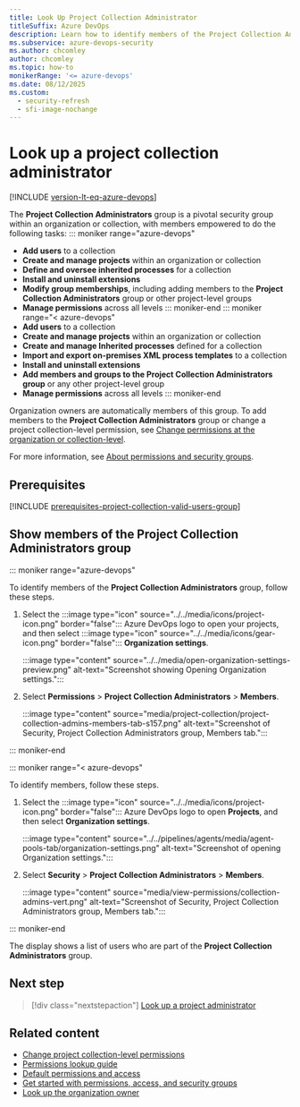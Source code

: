 ```yaml
---
title: Look Up Project Collection Administrator 
titleSuffix: Azure DevOps
description: Learn how to identify members of the Project Collection Administrators group in Azure DevOps.
ms.subservice: azure-devops-security
ms.author: chcomley
author: chcomley
ms.topic: how-to
monikerRange: '<= azure-devops'
ms.date: 08/12/2025
ms.custom:
  - security-refresh
  - sfi-image-nochange
---
```


# Look up a project collection administrator

[!INCLUDE [version-lt-eq-azure-devops](../../includes/version-lt-eq-azure-devops.md)]

The **Project Collection Administrators** group is a pivotal security group within an organization or collection, with members empowered to do the following tasks:
::: moniker range="azure-devops" 
- **Add users** to a collection
- **Create and manage projects** within an organization or collection
- **Define and oversee inherited processes** for a collection
- **Install and uninstall extensions**
- **Modify group memberships**, including adding members to the **Project Collection Administrators** group or other project-level groups
- **Manage permissions** across all levels
::: moniker-end
::: moniker range="< azure-devops"  
- **Add users** to a collection
- **Create and manage projects** within an organization or collection
- **Create and manage Inherited processes** defined for a collection
- **Import and export on-premises XML process templates** to a collection
- **Install and uninstall extensions**
- **Add members and groups to the Project Collection Administrators group** or any other project-level group
- **Manage permissions** across all levels
::: moniker-end

Organization owners are automatically members of this group. To add members to the **Project Collection Administrators** group or change a project collection-level permission, see [Change permissions at the organization or collection-level](change-organization-collection-level-permissions.md).

For more information, see [About permissions and security groups](about-permissions.md).

## Prerequisites

[!INCLUDE [prerequisites-project-collection-valid-users-group](../../includes/prerequisites-project-collection-valid-users-group.md)]

## Show members of the Project Collection Administrators group

::: moniker range="azure-devops"

To identify members of the **Project Collection Administrators** group, follow these steps.

1. Select the :::image type="icon" source="../../media/icons/project-icon.png" border="false"::: Azure DevOps logo to open your projects, and then select :::image type="icon" source="../../media/icons/gear-icon.png" border="false"::: **Organization settings**.

   :::image type="content" source="../../media/open-organization-settings-preview.png" alt-text="Screenshot showing Opening Organization settings.":::

1. Select **Permissions** > **Project Collection Administrators** > **Members**.

   :::image type="content" source="media/project-collection/project-collection-admins-members-tab-s157.png" alt-text="Screenshot of Security, Project Collection Administrators group, Members tab.":::

::: moniker-end

::: moniker range="< azure-devops"

To identify members, follow these steps.

1. Select the :::image type="icon" source="../../media/icons/project-icon.png" border="false"::: Azure DevOps logo to open **Projects**, and then select **Organization settings**.

   :::image type="content" source="../../pipelines/agents/media/agent-pools-tab/organization-settings.png" alt-text="Screenshot of opening Organization settings.":::

1. Select **Security** > **Project Collection Administrators** > **Members**. 

   :::image type="content" source="media/view-permissions/collection-admins-vert.png" alt-text="Screenshot of Security, Project Collection Administrators group, Members tab.":::

::: moniker-end  

The display shows a list of users who are part of the **Project Collection Administrators** group.

## Next step

> [!div class="nextstepaction"]
> [Look up a project administrator](look-up-project-administrators.md)

## Related content

- [Change project collection-level permissions](change-organization-collection-level-permissions.md)
- [Permissions lookup guide](permissions-lookup-guide.md)
- [Default permissions and access](permissions-access.md)
- [Get started with permissions, access, and security groups](about-permissions.md)
- [Look up the organization owner](look-up-organization-owner.md)
